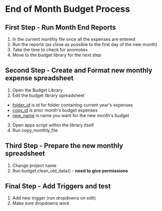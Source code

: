 # End of Month Budget Process

## First Step \- Run Month End Reports

1. In the current monthly file once all the expenses are entered
2. Run the reports (as close as possible to the first day of the new month)
3. Take the time to check for anomolies
4. Move to the budget library for the next step

## Second Step \- Create and Format new monthly expense spreadsheet

1. Open the Budget Library
2. Edit the budget library spreadsheet
* <u>folder\_id</u> is id for folder containing current year's expenses
* <u>copy\_id</u> is prior month's budget expenses
* <u>new\_name</u> is name you want for the new month's budget
3. Open apps script within the library itself
5. Run copy\_monthly\_file

## Third Step \- Prepare the new monthly spreadsheet

1. Change project name
2. Run budget.clean\_old\_data() \- **need to give permissions**

## Final Step \- Add Triggers and test

1. Add new trigger (run dropdowns on edit)
2. Make sure dropdowns work
